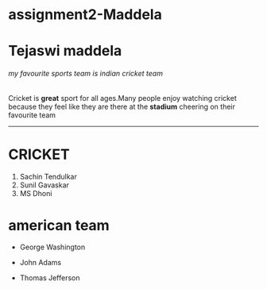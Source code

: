 # assignment2-Maddela
# Tejaswi maddela 
###### my favourite sports team is indian cricket team
Cricket is **great** sport for all ages.Many people enjoy watching cricket because they feel like they are there at the **stadium** cheering on their favourite team
*****
# CRICKET
1. Sachin Tendulkar
1. Sunil Gavaskar
1. MS Dhoni

# american team
- George Washington
* John Adams
+ Thomas Jefferson

